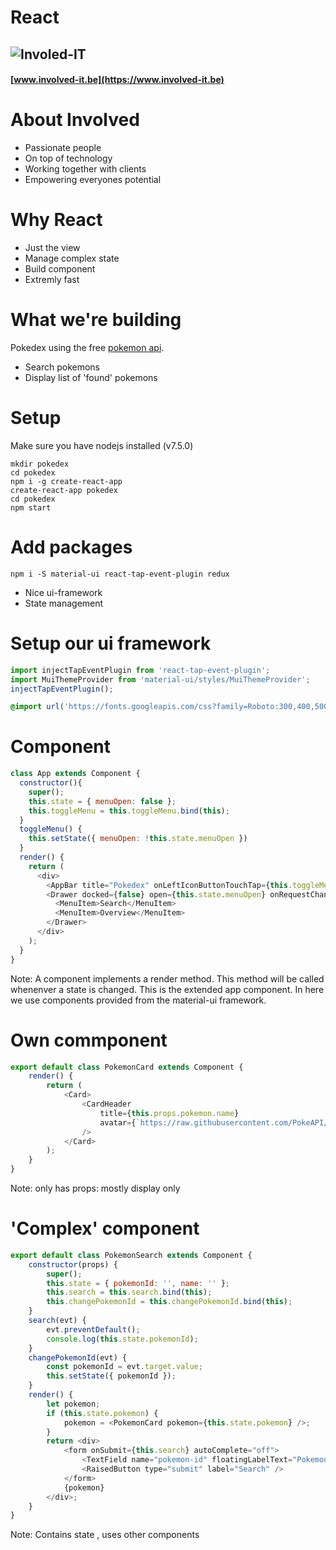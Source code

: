# React
## ![Involed-IT](https://www.involved-it.be/user/themes/involved/images/involved-logo.svg)  <!-- .element width="250px" style="border:none; background:none;" -->
#### [www.involved-it.be](https://www.involved-it.be) <!-- .element target="blank" -->


# About Involved

- Passionate people
- On top of technology
- Working together with clients
- Empowering everyones potential



# Why React
- Just the view
- Manage complex state
- Build component
- Extremly fast



# What we're building
Pokedex using the free [pokemon api](https://pokeapi.co/).
- Search pokemons
- Display list of 'found' pokemons



# Setup
Make sure you have nodejs installed (v7.5.0)
```shell
mkdir pokedex
cd pokedex
npm i -g create-react-app
create-react-app pokedex
cd pokedex
npm start
```


# Add packages
```shell
npm i -S material-ui react-tap-event-plugin redux
```
- Nice ui-framework
- State management



# Setup our ui framework
```javascript
import injectTapEventPlugin from 'react-tap-event-plugin';
import MuiThemeProvider from 'material-ui/styles/MuiThemeProvider';
injectTapEventPlugin();
```

```css
@import url('https://fonts.googleapis.com/css?family=Roboto:300,400,500');
```



# Component
```javascript
class App extends Component {
  constructor(){
    super();
    this.state = { menuOpen: false };
    this.toggleMenu = this.toggleMenu.bind(this);
  }
  toggleMenu() {
    this.setState({ menuOpen: !this.state.menuOpen })
  }
  render() {
    return (
      <div>
        <AppBar title="Pokedex" onLeftIconButtonTouchTap={this.toggleMenu} />
        <Drawer docked={false} open={this.state.menuOpen} onRequestChange={(menuOpen) => this.setState({ menuOpen })} >
          <MenuItem>Search</MenuItem>
          <MenuItem>Overview</MenuItem>
        </Drawer>
      </div>
    );
  }
}
```
Note: A component implements a render method. This method will be called whenenver a state is changed. This is the extended app component.
In here we use components provided from the material-ui framework.


# Own commponent
```javascript
export default class PokemonCard extends Component {
    render() {
        return (
            <Card>
                <CardHeader
                    title={this.props.pokemon.name}
                    avatar={`https://raw.githubusercontent.com/PokeAPI/pokeapi/master/data/v2/sprites/pokemon/${this.props.pokemon.id}.png`}
                />
            </Card>
        );
    }
}
```
Note: only has props: mostly display only


# 'Complex' component
```javascript
export default class PokemonSearch extends Component {
    constructor(props) {
        super();
        this.state = { pokemonId: '', name: '' };
        this.search = this.search.bind(this);
        this.changePokemonId = this.changePokemonId.bind(this);
    }
    search(evt) {
        evt.preventDefault();
        console.log(this.state.pokemonId);
    }
    changePokemonId(evt) {
        const pokemonId = evt.target.value;
        this.setState({ pokemonId });
    }
    render() {
        let pokemon;
        if (this.state.pokemon) {
            pokemon = <PokemonCard pokemon={this.state.pokemon} />;
        }
        return <div>
            <form onSubmit={this.search} autoComplete="off">
                <TextField name="pokemon-id" floatingLabelText="Pokemon #" onChange={this.changePokemonId} />
                <RaisedButton type="submit" label="Search" />
            </form>
            {pokemon}
        </div>;
    }
}
```
Note: Contains state , uses other components
